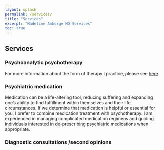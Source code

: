 ```yaml
---
layout: splash
permalink: /services/
title: "Services"
excerpt: "Madeline Amberge MD Services"
toc: true
---
```


## Services

### Psychoanalytic psychotherapy
For more information about the form of therapy I practice, please see [here](https://apsa.org/about-psychoanalysis/psychoanalytic-psychotherapy/).

### Psychiatric medication
Medication can be a life-altering tool, reducing suffering and expanding one’s ability to find fulfillment within themselves and their life circumstances. If we determine that medication is helpful or essential for you, I prefer to combine medication treatment with psychotherapy. I am experienced in managing complicated medication regimens and guiding individuals interested in de-prescribing psychiatric medications when appropriate.

### Diagnostic consultations /second opinions